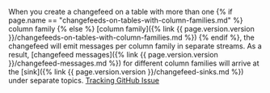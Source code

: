 When you create a changefeed on a table with more than one {% if page.name == "changefeeds-on-tables-with-column-families.md" %} column family {% else %} [column family]({% link {{ page.version.version }}/changefeeds-on-tables-with-column-families.md %}) {% endif %}, the changefeed will emit messages per column family in separate streams. As a result, [changefeed messages]({% link {{ page.version.version }}/changefeed-messages.md %}) for different column families will arrive at the [sink]({% link {{ page.version.version }}/changefeed-sinks.md %}) under separate topics. [Tracking GitHub Issue](https://github.com/cockroachdb/cockroach/issues/127736)